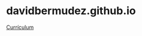 # davidbermudez.github.io

[Currículum](https://davidbermudez.github.io/markdown-cv-master/index.md)
